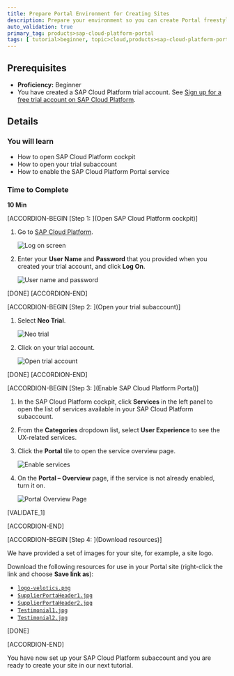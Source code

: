 ```yaml
---
title: Prepare Portal Environment for Creating Sites
description: Prepare your environment so you can create Portal freestyle sites.
auto_validation: true
primary_tag: products>sap-cloud-platform-portal
tags: [ tutorial>beginner, topic>cloud,products>sap-cloud-platform-portal ]
---
```


## Prerequisites
 - **Proficiency:** Beginner
 - You have created a SAP Cloud Platform trial account. See [Sign up for a free trial account on SAP Cloud Platform](https://developers.sap.com/tutorials/hcp-create-trial-account.html).

## Details
### You will learn
  - How to open SAP Cloud Platform cockpit
  - How to open your trial subaccount
  - How to enable the SAP Cloud Platform Portal service

### Time to Complete
**10 Min**

[ACCORDION-BEGIN [Step 1: ](Open SAP Cloud Platform cockpit)]

1. Go to [SAP Cloud Platform](https://cockpit.hanatrial.ondemand.com/).

    ![Log on screen](1-log-on-HCP.png)

2. Enter your **User Name** and **Password** that you provided when you created your trial account, and click **Log On**.

    ![User name and password](2-user-name-and-password.png)

[DONE]
[ACCORDION-END]

[ACCORDION-BEGIN
[Step 2: ](Open your trial subaccount)]

1. Select **Neo Trial**.

    ![Neo trial](3-neo-trial.png)

2. Click on your trial account.

    ![Open trial account](4-open-trial-account.png)

[DONE]
[ACCORDION-END]

[ACCORDION-BEGIN [Step 3: ](Enable SAP Cloud Platform Portal)]

1. In the SAP Cloud Platform cockpit, click **Services** in the left panel to open the list of services available in your SAP Cloud Platform subaccount.

2. From the **Categories** dropdown list, select **User Experience** to see the UX-related services.

3. Click the **Portal** tile to open the service overview page.

    ![Enable services](2-enable-services.png)

4. On the **Portal – Overview** page, if the service is not already enabled, turn it on.

    ![Portal Overview Page](1-portal-overview-page.png)

[VALIDATE_1]

[ACCORDION-END]

  [ACCORDION-BEGIN [Step 4: ](Download resources)]

We have provided a set of images for your site, for example, a site logo.

Download the following resources for use in your Portal site (right-click the link and choose **Save link as**):

  - [`logo-velotics.png`](https://raw.githubusercontent.com/SAPDocuments/Tutorials/master/tutorials/cp-portal-getting-started/resources/logo-velotics.png)
  - [`SupplierPortaHeader1.jpg`](https://raw.githubusercontent.com/SAPDocuments/Tutorials/master/tutorials/cp-portal-getting-started/resources/SupplierPortaHeader1.jpg)
  - [`SupplierPortaHeader2.jpg`](https://raw.githubusercontent.com/SAPDocuments/Tutorials/master/tutorials/cp-portal-getting-started/resources/SupplierPortaHeader2.jpg)
  - [`Testimonial1.jpg`](https://raw.githubusercontent.com/SAPDocuments/Tutorials/master/tutorials/cp-portal-getting-started/resources/Testimonial1.jpg)
  - [`Testimonial2.jpg`](https://raw.githubusercontent.com/SAPDocuments/Tutorials/master/tutorials/cp-portal-getting-started/resources/Testimonial2.jpg)

[DONE]

[ACCORDION-END]

You have now set up your SAP Cloud Platform subaccount and you are ready to create your site in our next tutorial.
